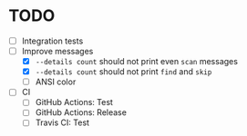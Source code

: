 # TODO

* [ ] Integration tests
* [ ] Improve messages
  * [x] `--details count` should not print even `scan` messages
  * [x] `--details count` should not print `find` and `skip`
  * [ ] ANSI color
* [ ] CI
  * [ ] GitHub Actions: Test
  * [ ] GitHub Actions: Release
  * [ ] Travis CI: Test
